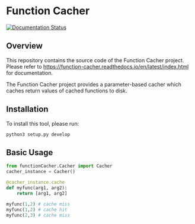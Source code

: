 # Function Cacher

[![Documentation Status](https://readthedocs.org/projects/function-cacher/badge/?version=latest)](https://function-cacher.readthedocs.io/en/latest/?badge=latest)

## Overview
This repository contains the source code of the Function Cacher project. Please refer to https://function-cacher.readthedocs.io/en/latest/index.html for documentation.

The Function Cacher project provides a parameter-based cacher which caches return values of cached functions to disk. 

## Installation

To install this tool, please run:

`python3 setup.py develop`

## Basic Usage

```python
from functionCacher.Cacher import Cacher
cacher_instance = Cacher()

@cacher_instance.cache
def myfunc(arg1, arg2):
	return [arg1, arg2]

myfunc(1,2) # cache miss
myfunc(1,2) # cache hit
myfunc(2,3) # cache miss
